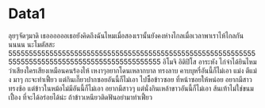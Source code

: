 # Data1
ลุยๆจัดๆมาดิ
เธออออออเธอยังคิดถึงฉันไหมเมื่อสองเรานั้นยังคงห่างไกลเมื่อเวลาพาเราไห้ไกลกันนนนน
นะโมตัสสะ
5555555555555555555555555555555555555555555555555555555555555555555555555555555555555555555555555
อิโมจิ
อิติปิโส
อาระหัง
ไก่จ๋าได้ยินไหมว่าเสียงใครเสียงเหมือนคนร้องไห้
เหงาๆอยากโดนเหลากบาล
ทรงลาบ คาบบุหรี่อันนี้ก็ไม่เอา
แม่ง
ตีแม่ง
มาๆ
กะจะทำเฟี้ยว แต่กินเกี๊ยวปากซอยอันนี้ก็ไม่เอา
ไปซื้อข้าวซอย ที่หน้าซอยให้หน่อย
อยากมีสาวทรงซ้อ แต่ข้าวในหม้อไม่มีอันนี้ก็ไม่เอา
อยากมีสาวๆ แต่นั่งกินเหล้าขาวอันนี้ก็ไม่เอา
ส้นเท้าไม่ใช่ขนมเปื้อง ที่จะได้อร่อยได้น่ะ
ถ้าข้าวเหนียวติดฟันอย่ามาทำเฟี้ยว
